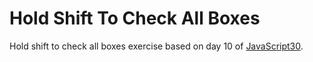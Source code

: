 # Hold Shift To Check All Boxes
Hold shift to check all boxes exercise based on day 10 of [JavaScript30](https://javascript30.com/).
